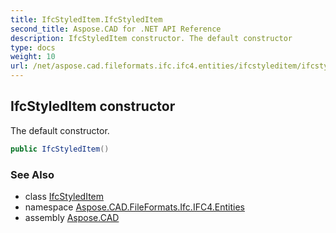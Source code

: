 ```yaml
---
title: IfcStyledItem.IfcStyledItem
second_title: Aspose.CAD for .NET API Reference
description: IfcStyledItem constructor. The default constructor
type: docs
weight: 10
url: /net/aspose.cad.fileformats.ifc.ifc4.entities/ifcstyleditem/ifcstyleditem/
---
```

## IfcStyledItem constructor

The default constructor.

```csharp
public IfcStyledItem()
```

### See Also

* class [IfcStyledItem](../)
* namespace [Aspose.CAD.FileFormats.Ifc.IFC4.Entities](../../ifcstyleditem/)
* assembly [Aspose.CAD](../../../)


